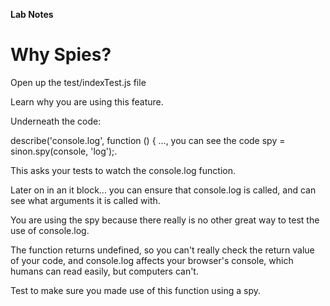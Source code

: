 **Lab Notes**

# Why Spies?
Open up the test/indexTest.js file

Learn why you are using this feature.

Underneath the code:

describe('console.log', function () { ..., you can see the code spy = sinon.spy(console, 'log');.

This asks your tests to watch the console.log function.

Later on in an it block...
you can ensure that console.log is called,
and can see what arguments it is called with.

You are using the spy because there really is no other great way to test the use of console.log.

The function returns undefined, so you can't really check the return value of your code, and console.log affects your browser's console, which humans can read easily,
but computers can't.

Test to make sure you made use of this function using a spy.
